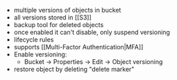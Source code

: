 - multiple versions of objects in bucket
- all versions stored in [[S3]]
- backup tool for deleted objects
- once enabled it can't disable, only suspend versioning
- lifecycle rules
- supports [[Multi-Factor Authentication|MFA]]
- Enable versioning:
  - Bucket -> Properties -> Edit -> Object versioning
- restore object by deleting "delete marker"
